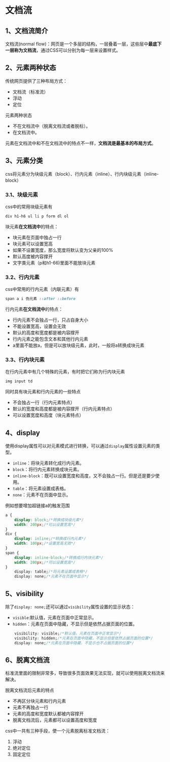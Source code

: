 # 文档流

## 1、文档流简介

文档流(normal flow)：网页是一个多层的结构，一层叠着一层，这些层中**最底下一层称为文档流**，通过CSS可以分别为每一层来设置样式。

## 2、元素两种状态

传统网页提供了三种布局方式：

- 文档流（标准流）
- 浮动
- 定位

元素两种状态

- 不在文档流中（脱离文档流或者脱标）。
- 在文档流中。

元素在文档流中和不在文档流中的特点不一样，**文档流是最基本的布局方式**。

## 3、元素分类

css将元素分为块级元素（block）、行内元素（inline）、行内块级元素（inline-block）

### 3.1、块级元素

css中的常用块级元素有

```css
div h1-h6 ul li p form dl ol
```

块元素**在文档流中**的特点：

- 块元素在页面中独占一行
- 块元素可以设置宽高
- 如果不设置宽度，那么宽度将默认变为父亲的100%
- 默认高度被内容撑开
- 文字类元素（p和h1-66)里面不能放块元素

### 3.2、行内元素

css中常用的行内元素（内联元素）有

```css
span a i 伪元素 ::after ::before
```

行内元素**在文档流中**的特点：

- 行内元素不会独占一行，只占自身大小
- 不能设置宽高，设置会无效
- 默认的高度和宽度都是被内容撑开
- 行内元素之能包含文本和其他行内元素
- a里面不能放a，但是可以放块级元素，此时，一般将a转换成块元素

### 3.3、行内块元素

在行内元素中有几个特殊的元素，有时把它们称为行内块元素

```css
img input td
```

同时具有块元素和行内元素的一些特点

- 不会独占一行（行内元素特点）
- 默认的宽度和高度都是被内容撑开（行内元素特点）
- 可以设置宽度和高度（块元素特点）

## 4、display

使用display属性可以对元素模式进行转换，可以通过`display`属性设置元素的类型。

- `inline`：将块元素转化成行内元素。
- `block`：将行内元素转换成块元素。
- `inline-block`：既可以设置宽度和高度，又不会独占一行。但是还是要少使用。
- `table`：将元素设置成表格。
- `none`：元素不在页面中显示。

例如想要增加超链接a的触发范围

```css
a {
    display: block;/*转换成块级元素*/
    width: 200px;/*可以设置宽高*/
}	
div {
	display: inline;/*转换成行内元素*/
    width: 100px;/*设置宽高无效*/
}
span {
    display: inline-block;/*转换成行内块元素*/ 
    width: 200px;/*可以设置宽高*/
}
	display: table;/*将元素设置成表格*/
	display: none;/*元素不在页面中显示*/
```

## 5、visibility

除了`display: none;`还可以通过`visibility`属性设置的显示状态：

- `visible`:默认值，元素在页面中正常显示。
- `hidden`：元素在页面中隐藏，不显示但是依然占据页面的位置。

```css
	visibility: visible;/*默认值，元素在页面中正常显示*/
	visibility: hidden;/*元素在页面中隐藏，不显示但是依然占据页面的位置*/
	display: none;/*元素在页面中隐藏，不显示也不占据页面的位置*/
```

## 6、脱离文档流

标准流里面的限制非常多，导致很多页面效果无法实现，就可以使用脱离文档流来解决。

脱离文档流后元素的特点

- 不再区分块元素和行内元素
- 元素不再独占一行
- 元素的高度和宽度默认都被内容撑开
- 脱离文档流后，元素都可以设置高度和宽度

css中一共有三种手段，使一个元素脱离标准文档流：

1. 浮动
2. 绝对定位
3. 固定定位
